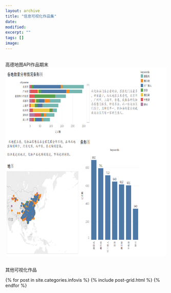 ```yaml
---
layout: archive
title: "信息可视化作品集"
date: 
modified:
excerpt: ""
tags: []
image: 
---
```

<br/>高德地图API作品期末
<a href="https://yxinmin.github.io/infovis/%E6%9C%9F%E6%9C%AB%E9%A1%B9%E7%9B%AE//"><img src="/images/data.png" width="700" height="587" border="0" /></a>

<br/>其他可视化作品
<div class="tiles">
{% for post in site.categories.infovis %}
  {% include post-grid.html %}
{% endfor %}
</div><!-- /.tiles 把所有categories 有 infovis 的列出来-->
